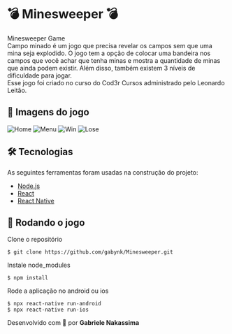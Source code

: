 # 💣 Minesweeper 💣

Minesweeper Game <br>
Campo minado é um jogo que precisa revelar os campos sem que uma mina seja explodido. O jogo tem a opção de colocar uma bandeira nos campos que você achar que tenha minas e mostra a quantidade de minas que ainda podem existir. Além disso, também existem 3 níveis de dificuldade para jogar. <br>
Esse jogo foi criado no curso do Cod3r Cursos administrado pelo Leonardo Leitão.

## 🔖 Imagens do jogo

![Home](.github/home.png)
![Menu](.github/menu.png)
![Win](.github/win.png)
![Lose](.github/lose.png)

## 🛠 Tecnologias

As seguintes ferramentas foram usadas na construção do projeto:

- [Node.js](https://nodejs.org/en/)
- [React](https://pt-br.reactjs.org/)
- [React Native](https://reactnative.dev/)

## 🎲 Rodando o jogo

Clone o repositório
```
$ git clone https://github.com/gabynk/Minesweeper.git
```

Instale node_modules
```
$ npm install
```

Rode a aplicação no android ou ios
```
$ npx react-native run-android
$ npx react-native run-ios
```

Desenvolvido com 💜 por  **Gabriele Nakassima**